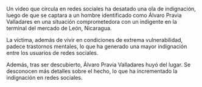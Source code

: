 Un video que circula en redes sociales ha desatado una ola de indignación, luego de que se captara a un hombre identificado como Álvaro Pravia Valladares en una situación comprometedora con un indigente en la terminal del mercado de León, Nicaragua.

La víctima, además de vivir en condiciones de extrema vulnerabilidad, padece trastornos mentales, lo que ha generado una mayor indignación entre los usuarios de redes sociales.

Además, tras ser descubierto, Álvaro Pravia Valladares huyó del lugar. Se desconocen más detalles sobre el hecho, lo que ha incrementado la indignación en redes sociales.
